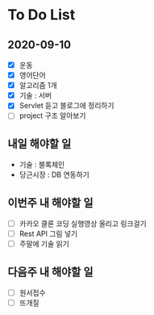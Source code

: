 # To Do List

## 2020-09-10
- [x] 운동
- [x] 영어단어
- [x] 알고리즘 1개
- [x] 기술 : 서버
- [x] Servlet 듣고 블로그에 정리하기 
- [ ] project 구조 알아보기 

## 내일 해야할 일
- 기술 : 블록체인
- 당근시장 : DB 연동하기

## 이번주 내 해야할 일

- [ ] 카카오 클론 코딩 실행영상 올리고 링크걸기
- [ ] Rest API 그림 넣기
- [ ] 주말에 기술 읽기

## 다음주 내 해야할 일
- [ ] 원서접수
- [ ] 뜨개질